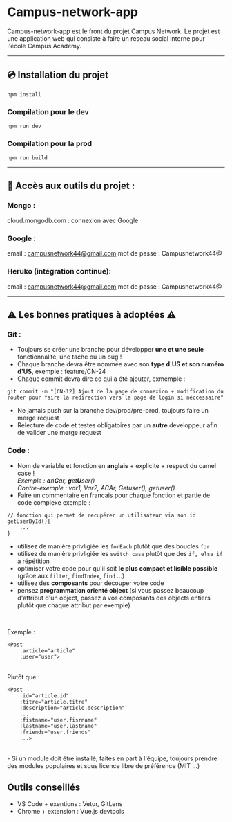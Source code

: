 # Campus-network-app
Campus-network-app est le front du projet Campus Network.
Le projet est une application web qui consiste à faire un reseau social interne pour l'école Campus Academy.

---
## 💿 Installation du projet
```
npm install
```

### Compilation pour le dev
```
npm run dev
```

### Compilation pour la prod
```
npm run build
```

--- 
## 🔧 Accès aux outils du projet :
### Mongo :
cloud.mongodb.com : connexion avec Google
### Google : 
email : campusnetwork44@gmail.com
mot de passe : Campusnetwork44@
### Heruko (intégration continue):
email : campusnetwork44@gmail.com
mot de passe : Campusnetwork44@

---
## ⚠️ Les bonnes pratiques à adoptées ⚠️ 
### Git :
- Toujours se créer une branche pour développer **une et une seule** fonctionnalité, une tache ou un bug !
- Chaque branche devra être nommée avec son **type d'US et son numéro d'US**, exemple : feature/CN-24
- Chaque commit devra dire ce qui a été ajouter, exmemple :
```
git commit -m "[CN-12] Ajout de la page de connexion + modification du router pour faire la redirection vers la page de login si néccessaire"
```
- Ne jamais push sur la branche dev/prod/pre-prod, toujours faire un merge request 
- Relecture de code et testes obligatoires par un **autre** developpeur afin de valider une merge request

### Code :
- Nom de variable et fonction en **anglais** + explicite + respect du camel case ! <br/>*Exemple : **a**n**C**ar, **g**et**U**ser()  <br/> Contre-exemple : var1, Var2, ACAr, Getuser(), getuser() <br/>*
- Faire un commentaire en francais pour chaque fonction et partie de code complexe exemple : 
```
// fonction qui permet de recupérer un utilisateur via son id
getUserById(){
    ...
}
```
- utilisez de manière privligiée les `forEach` plutôt que des boucles `for`
- utilisez de manière privligiée les `switch case` plutôt que des `if, else if` à répétition
- optimiser votre code pour qu'il soit **le plus compact et lisible possible** (grâce aux `filter`, `findIndex`, `find` ...)
- utilisez des **composants** pour découper votre code 
- pensez **programmation orienté object** (si vous passez beaucoup d'attribut d'un object, passez à vos composants des objects entiers plutôt que chaque attribut par exemple)

<br/>

Exemple :

```
<Post 
    :article="article"
    :user="user">
```
<br/>
Plutôt que :

```
<Post 
    :id="article.id"
    :titre="article.titre"
    :description="article.description"
    ...
    :fistname="user.fisrname"
    :lastname="user.lastname"
    :friends="user.friends"
    ...>
```

<br/>
- Si un module doit être installé, faites en part à l'équipe, toujours prendre des modules populaires et sous licence libre de préférence (MIT ...)

## Outils conseillés
- VS Code + exentions : Vetur, GitLens
- Chrome + extension : Vue.js devtools
